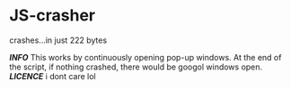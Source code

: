 # JS-crasher
crashes...in just 222 bytes

***INFO***
This works by continuously opening pop-up windows. At the end of the script, if nothing crashed, there would be googol windows open.
***LICENCE***
i dont care lol
